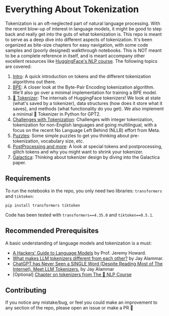 

# Everything About Tokenization

Tokenization is an oft-neglected part of natural language processing. With the recent blow-up of interest in language models, it might be good to step back and really get into the guts of what tokenization is. This repo is meant to serve as a deep dive into different aspects of tokenization. It's been organized as bite-size chapters for easy navigation, with some code samples and (poorly designed) walkthrough notebooks. This is NOT meant to be a complete reference in itself, and is meant accompany other excellent resources like [HuggingFace's NLP course](https://huggingface.co/learn/nlp-course/chapter6/1). The following topics are covered: 

1. [Intro](/1-intro/): A quick introduction on tokens and the different tokenization algorithms out there. 
2. [BPE](/2-bpe/): A closer look at the Byte-Pair Encoding tokenization algorithm. We'll also go over a minimal implementation for training a BPE model.
3. [🤗 Tokenizer](/3-hf-tokenizer/): The internals of HuggingFace tokenizers! We look at state (what's saved by a tokenizer), data structures (how does it store what it saves), and methods (what functionality do you get). We also implement a minimal 🤗 Tokenizer in Python for GPT2.
4. [Challenges with Tokenization](/4-tokenization-is-hard/): Challenges with integer tokenization, tokenization for non-English languages and going multilingual, with a focus on the recent No Language Left Behind (NLLB) effort from Meta.
5. [Puzzles](/5-puzzles/): Some simple puzzles to get you thinking about pre-tokenization, vocabulary size, etc.
6. [PostProcessing and more](/6-postprocessing-and-more/): A look at special tokens and postprocessing, glitch tokens and why you might want to shrink your tokenizer.
7. [Galactica](/7-galactica/): Thinking about tokenizer design by diving into the Galactica paper.

## Requirements
To run the notebooks in the repo, you only need two libraries: `transformers` and `tiktoken`:

```
pip install transformers tiktoken
```

Code has been tested with `transformers==4.35.0` and `tiktoken==0.5.1`.

## Recommended Prerequisites
A basic understanding of language models and tokenization is a must: 
- [A Hackers' Guide to Language Models](https://youtu.be/jkrNMKz9pWU?si=y06_GUgoaG8_ASyd) by Prof. Jeremy Howard.
- [What makes LLM tokenizers different from each other?](https://youtu.be/rT6wVLEDC_w?si=v58zCYEIf0pheaEo) by Jay Alammar.
- [ChatGPT has Never Seen a SINGLE Word (Despite Reading Most of The Internet). Meet LLM Tokenizers.](https://youtu.be/uSinkCeUg9U?si=P25RHVkMKlm-Qtd6) by Jay Alammar
- [Optional] [Chapter on tokenizers from The 🤗 NLP Course](https://huggingface.co/learn/nlp-course/chapter6/1)

## Contributing
If you notice any mistake/bug, or feel you could make an improvement to any section of the repo, please open an issue or make a PR 🙏
